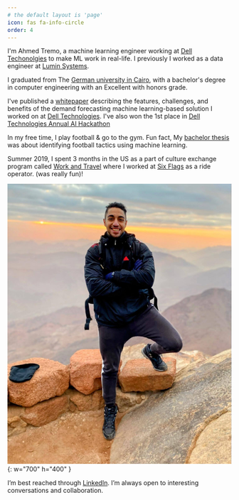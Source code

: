 ```yaml
---
# the default layout is 'page'
icon: fas fa-info-circle
order: 4
---
```


I'm Ahmed Tremo, a machine learning engineer working at [Dell Techonolgies](https://www.dell.com/) to make ML work in real-life. I previously I worked as a data engineer at [Lumin Systems](http://excelsystems-eg.com/).

I graduated from The [German university in Cairo](https://www.guc.edu.eg/), with a bachelor's degree in computer engineering with an Excellent with honors grade.

I've published a [whitepaper](https://infohub.delltechnologies.com/t/demand-forecasting-a-machine-learning-based-solution-to-forecast-demand-signals-for-dell-services/) describing the features, challenges, and benefits of the demand forecasting machine 
learning-based solution I worked on at [Dell Technologies](https://www.dell.com/). I've also won the 1st place in [Dell Technologies Annual AI Hackathon](https://hacktrick.io/)

In my free time, I play football & go to the gym. Fun fact, My [bachelor thesis](https://github.com/AhmedTremo/FootballTactics) was about identifying football tactics using machine learning.

Summer 2019, I spent 3 months in the US as a part of culture exchange program called [Work and Travel](https://en.wikipedia.org/wiki/Work_and_Travel_USA) where I worked at [Six Flags](https://www.sixflags.com/greatescape) as a ride operator. (was really fun)!

![tremo-mountain](/assets/img/personal/tremo-mountain.jpg){: w="700" h="400" }


I’m best reached through [LinkedIn](https://www.linkedin.com/in/ahmedtremo/). I’m always open to interesting conversations and collaboration.